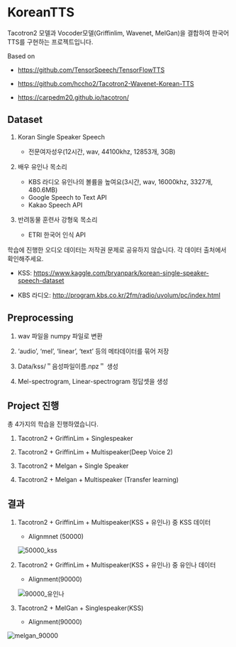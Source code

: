 # KoreanTTS

Tacotron2 모델과 Vocoder모델(Griffinlim, Wavenet, MelGan)을 결합하여 한국어  TTS를 구현하는 프로젝트입니다. 


Based on

- https://github.com/TensorSpeech/TensorFlowTTS
- https://github.com/hccho2/Tacotron2-Wavenet-Korean-TTS

- https://carpedm20.github.io/tacotron/

## Dataset

1. Koran Single Speaker Speech
   - 전문여자성우(12시간, wav, 44100khz, 12853개, 3GB)

2. 배우 유인나 목소리
   - KBS 라디오 유인나의 볼륨을 높여요(3시간, wav, 16000khz, 3327개, 480.6MB)
   - Google Speech to Text API
   - Kakao Speech API

3. 반려동물 훈련사 강형욱 목소리

   - ETRI 한국어 인식 API




학습에 진행한 오디오 데이터는 저작권 문제로 공유하지 않습니다. 각 데이터 출처에서 확인해주세요. 

- KSS: https://www.kaggle.com/bryanpark/korean-single-speaker-speech-dataset

- KBS 라디오: http://program.kbs.co.kr/2fm/radio/uvolum/pc/index.html

  

## Preprocessing

1. wav 파일을 numpy 파일로 변환

2. ‘audio’, ‘mel’, ‘linear’, ‘text’ 등의 메타데이터를 묶어 저장 

3. Data/kss/＂음성파일이름.npz＂ 생성

4. Mel-spectrogram, Linear-spectrogram 정답셋을 생성



## Project 진행

총 4가지의 학습을 진행하였습니다. 

1. Tacotron2 + GriffinLim + Singlespeaker

2. Tacotron2 + GriffinLim + Multispeaker(Deep Voice 2)

3. Tacotron2 + Melgan + Single Speaker

4. Tacotron2 + Melgan + Multispeaker (Transfer learning)

   

## 결과 

1. Tacotron2 + GriffinLim + Multispeaker(KSS + 유인나) 중 KSS 데이터 

   - Alignmnet (50000)

   ![50000_kss](https://user-images.githubusercontent.com/67999107/98225804-8b732000-1f98-11eb-8c4b-bc9a52a7443f.png)

2. Tacotron2 + GriffinLim + Multispeaker(KSS + 유인나) 중 유인나 데이터 

   - Alignment(90000)

   ![90000_유인나](https://user-images.githubusercontent.com/67999107/98225863-9a59d280-1f98-11eb-8dd1-e2955402e825.png)

3. Tacotron2 + MelGan + Singlespeaker(KSS)

   - Alignment(90000)

  ![melgan_90000](https://user-images.githubusercontent.com/67999107/98225892-a2b20d80-1f98-11eb-850b-0ce0d192696f.png)


  

